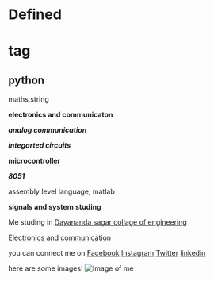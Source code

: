#  Defined  <h1> tag

##  python

maths,string

**electronics and communicaton**

***analog communication***

***integarted circuits***

**microcontroller**

***8051***

assembly level language, matlab

**signals and system**
**studing**

Me studing in [Dayananda sagar collage of engineering](http://dayanandasagar.edu/dsce/)

[Electronics and communication](http://dayanandasagar.edu/dsce/electronics-and-communication)

you can connect me on [Facebook](https://www.facebook.com/profile.php?id=100011421298777)     [Instagram](https://www.instagram.com/prasad.gola//)     [Twitter](https://twitter.com/basavaprasad11)   [linkedin](https://www.linkedin.com/in/basava-prasad-gola-997864137/)


here are some images!
![Image of me](http://pngimg.com/uploads/google/google_PNG19643.png)
